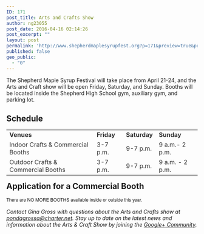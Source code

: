 ```yaml
---
ID: 171
post_title: Arts and Crafts Show
author: ng23055
post_date: 2016-04-16 02:14:26
post_excerpt: ""
layout: post
permalink: 'http://www.shepherdmaplesyrupfest.org?p=171&preview=true&preview_id=171'
published: false
geo_public:
  - "0"
---
```

The Shepherd Maple Syrup Festival will take place from April 21-24, and the Arts and Craft show will be open Friday, Saturday, and Sunday. Booths will be located inside the Shepherd High School gym, auxiliary gym, and parking lot.<!--more-->

<h2>Schedule</h2>

<table class="mceItemTable">
<tbody>
<tr>
<td style="color:#333333;"><strong>Venues</strong></td>
<td style="color:#333333;"><strong>Friday</strong></td>
<td style="color:#333333;"><strong>Saturday</strong></td>
<td style="color:#333333;"><strong>Sunday</strong></td>
</tr>
<tr>
<td style="color:#333333;">Indoor Crafts &amp; Commercial Booths</td>
<td style="color:#333333;">3-7 p.m.</td>
<td style="color:#333333;">9-7 p.m.</td>
<td style="color:#333333;">9 a.m.- 2 p.m.</td>
</tr>
<tr>
<td style="color:#333333;">Outdoor Crafts &amp; Commercial Booths</td>
<td style="color:#333333;">3-7 p.m.</td>
<td style="color:#333333;">9-7 p.m.</td>
<td style="color:#333333;">9 a.m. - 2 p.m.</td>
</tr>
</tbody>
</table>

<strong><span style="font-size:1.5em;">Application for a Commercial Booth</span></strong>

<span style="font-family:'Helvetica Neue', Helvetica, Arial, sans-serif;font-size:12px;line-height:18px;">There are NO MORE BOOTHS </span><span style="font-family:'Helvetica Neue', Helvetica, Arial, sans-serif;font-size:12px;line-height:18px;">available inside or outside this year.</span>

<em>Contact Gina Gross with questions about the Arts and Crafts show at </em><em><span style="text-decoration:underline;">pondagrossa@charter.net</span></em><em>. Stay up to date on the latest news and information about the Arts &amp; Craft Show by joining the </em><a href="https://plus.google.com/communities/116894041319871404698"><em>Google+ Community</em></a><em>.</em>